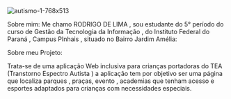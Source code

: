 ![autismo-1-768x513](https://github.com/user-attachments/assets/9df0fb29-e422-437f-bf45-e4d434144521)

Sobre mim:
          Me chamo RODRIGO DE LIMA , sou estudante do 5° período do  curso de Gestão da Tecnologia da Informação , do Instituto Federal do Paraná , Campus PInhais , situado no Bairro Jardim Amélia:

Sobre meu Projeto:

Trata-se de uma aplicação Web inclusiva para crianças portadoras  do TEA (Transtorno Espectro Autista )
a aplicação tem por objetivo ser uma página  que localiza parques , praças, evento , academias que tenham acesso e esportes adaptados para crianças com necessidades especiais.
